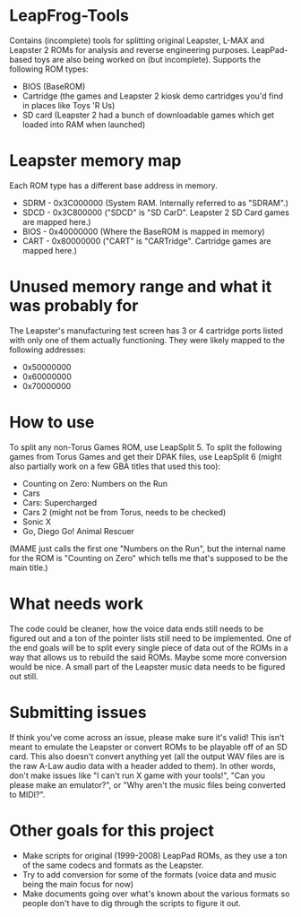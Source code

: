 # LeapFrog-Tools
Contains (incomplete) tools for splitting original Leapster, L-MAX and Leapster 2 ROMs for analysis and reverse engineering purposes. LeapPad-based toys are also being worked on (but incomplete).
Supports the following ROM types:
- BIOS (BaseROM)
- Cartridge (the games and Leapster 2 kiosk demo cartridges you'd find in places like Toys 'R Us)
- SD card (Leapster 2 had a bunch of downloadable games which get loaded into RAM when launched)

# Leapster memory map
Each ROM type has a different base address in memory.
- SDRM - 0x3C000000 (System RAM. Internally referred to as "SDRAM".)
- SDCD - 0x3C800000 ("SDCD" is "SD CarD". Leapster 2 SD Card games are mapped here.)
- BIOS - 0x40000000 (Where the BaseROM is mapped in memory)
- CART - 0x80000000 ("CART" is "CARTridge". Cartridge games are mapped here.)

# Unused memory range and what it was probably for
The Leapster's manufacturing test screen has 3 or 4 cartridge ports listed with only one of them actually functioning. They were likely mapped to the following addresses:
- 0x50000000
- 0x60000000
- 0x70000000

# How to use
To split any non-Torus Games ROM, use LeapSplit 5. 
To split the following games from Torus Games and get their DPAK files, use LeapSplit 6 (might also partially work on a few GBA titles that used this too):
- Counting on Zero: Numbers on the Run
- Cars
- Cars: Supercharged
- Cars 2 (might not be from Torus, needs to be checked)
- Sonic X
- Go, Diego Go! Animal Rescuer

(MAME just calls the first one "Numbers on the Run", but the internal name for the ROM is "Counting on Zero" which tells me that's supposed to be the main title.)

# What needs work
The code could be cleaner, how the voice data ends still needs to be figured out and a ton of the pointer lists still need to be implemented. One of the end goals will be to split every single piece of data out of the ROMs in a way that allows us to rebuild the said ROMs.
Maybe some more conversion would be nice. A small part of the Leapster music data needs to be figured out still.

# Submitting issues
If think you've come across an issue, please make sure it's valid! This isn't meant to emulate the Leapster or convert ROMs to be playable off of an SD card. This also doesn't convert anything yet (all the output WAV files are is the raw A-Law audio data with a header added to them). 
In other words, don't make issues like "I can't run X game with your tools!", "Can you please make an emulator?", or "Why aren't the music files being converted to MIDI?".

# Other goals for this project
- Make scripts for original (1999-2008) LeapPad ROMs, as they use a ton of the same codecs and formats as the Leapster.
- Try to add conversion for some of the formats (voice data and music being the main focus for now)
- Make documents going over what's known about the various formats so people don't have to dig through the scripts to figure it out.
